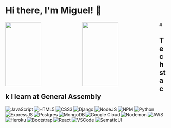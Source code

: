 # Hi there, I'm Miguel! 👋

<img height=200 align="left" width="47%" src="https://github-readme-stats.vercel.app/api?username=tatsuyax25&show_icons=true&theme=cobalt" />

<img height=200 align="left" width="47%" src="https://github-readme-stats.vercel.app/api/top-langs/?username=tatsuyax25&layout=compact" />
#

## Tech stack I learn at General Assembly
<img align="left" alt="JavaScript" src="https://img.shields.io/badge/javascript-%23323330.svg?style=for-the-badge&logo=javascript&logoColor=%23F7DF1E" />
<img align="left" alt="HTML5" src="https://img.shields.io/badge/html5-%23E34F26.svg?style=for-the-badge&logo=html5&logoColor=white" />
<img align="left" alt="CSS3" src="https://img.shields.io/badge/css3-%231572B6.svg?style=for-the-badge&logo=css3&logoColor=white" />
<img alt="Python" src="https://img.shields.io/badge/python-3670A0?style=for-the-badge&logo=python&logoColor=ffdd54" />
<img align="left" alt="Django" src="https://img.shields.io/badge/django-%23092E20.svg?style=for-the-badge&logo=django&logoColor=white" />
<img align="left" alt="NodeJS" src="https://img.shields.io/badge/node.js-6DA55F?style=for-the-badge&logo=node.js&logoColor=white" />
<img align="left" alt="NPM" src="https://img.shields.io/badge/NPM-%23CB3837.svg?style=for-the-badge&logo=npm&logoColor=white" />
<img alt="Nodemon" src="https://img.shields.io/badge/NODEMON-%23323330.svg?style=for-the-badge&logo=nodemon&logoColor=%BBDEAD" />
<img align="left" alt="ExpressJS" src="https://img.shields.io/badge/express.js-%23404d59.svg?style=for-the-badge&logo=express&logoColor=%2361DAFB" />
<img align="left" alt="Postgres" src="https://img.shields.io/badge/postgres-%23316192.svg?style=for-the-badge&logo=postgresql&logoColor=white" />
<img align="left" alt="MongoDB" src="https://img.shields.io/badge/MongoDB-%234ea94b.svg?style=for-the-badge&logo=mongodb&logoColor=white" />
<img alt="AWS" src="https://img.shields.io/badge/AWS-%23FF9900.svg?style=for-the-badge&logo=amazon-aws&logoColor=white" />
<img align="left" alt="Google Cloud" src="https://img.shields.io/badge/GoogleCloud-%234285F4.svg?style=for-the-badge&logo=google-cloud&logoColor=white" />
<img align="left" alt="Heroku" src="https://img.shields.io/badge/heroku-%23430098.svg?style=for-the-badge&logo=heroku&logoColor=white" />
<img align="left" alt="Bootstrap" src="https://img.shields.io/badge/bootstrap-%238511FA.svg?style=for-the-badge&logo=bootstrap&logoColor=white" />
<img alt="SematicUI" src="https://img.shields.io/badge/Semantic%20UI%20React-%2335BDB2.svg?style=for-the-badge&logo=SemanticUIReact&logoColor=white" />
<img align="left" alt="React" src="https://img.shields.io/badge/react-%2320232a.svg?style=for-the-badge&logo=react&logoColor=%2361DAFB" />
<img align="left" alt="VSCode" src="https://img.shields.io/badge/Visual%20Studio%20Code-0078d7.svg?style=for-the-badge&logo=visual-studio-code&logoColor=white" />

